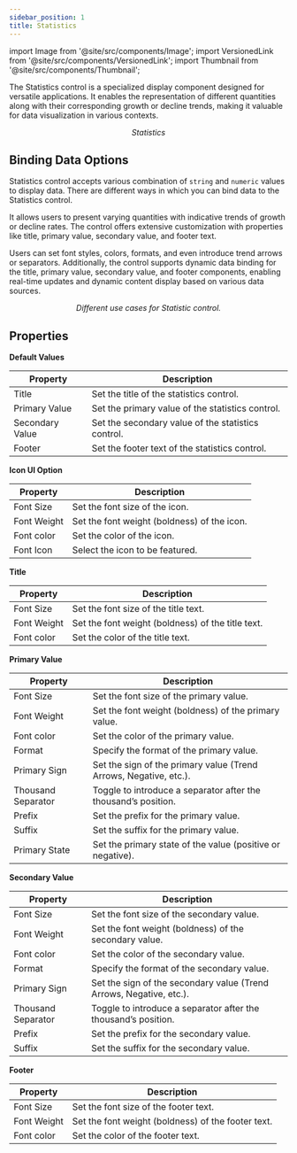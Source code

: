 ```yaml
---
sidebar_position: 1
title: Statistics
---
```


import Image from '@site/src/components/Image'; import VersionedLink from '@site/src/components/VersionedLink'; import
Thumbnail from '@site/src/components/Thumbnail';

The Statistics control is a specialized display component designed for versatile applications. It enables the representation of different quantities along with their corresponding growth or decline trends, making it valuable for data visualization in various contexts.

<figure>
  <Thumbnail src="/img/reference/controls/statistics/preview.jpeg" alt="Statistics" />
  <figcaption align = "center"><i>Statistics</i></figcaption>
</figure>

## Binding Data Options

Statistics control accepts various combination of `string` and `numeric` values to display data. There are different ways in which you can bind data to the Statistics control.

It allows users to present varying quantities with indicative trends of growth or decline rates. The control offers extensive customization with properties like title, primary value, secondary value, and footer text. 

Users can set font styles, colors, formats, and even introduce trend arrows or separators. Additionally, the control supports dynamic data binding for the title, primary value, secondary value, and footer components, enabling real-time updates and dynamic content display based on various data sources. 

<figure>
  <Thumbnail src="/img/reference/controls/statistics/example.jpeg" alt="Different use cases for Statistic control." />
  <figcaption align = "center"><i>Different use cases for Statistic control.</i></figcaption>
</figure>


## Properties

**Default Values**

| Property          | Description                                                           |
|-------------------|-----------------------------------------------------------------------|
| Title             | Set the title of the statistics control.                              |
| Primary Value     | Set the primary value of the statistics control.                      |
| Secondary Value   | Set the secondary value of the statistics control.                    |
| Footer            | Set the footer text of the statistics control.                         |

**Icon UI Option**

| Property          | Description                                                           |
|-------------------|-----------------------------------------------------------------------|
| Font Size         | Set the font size of the icon.                                        |
| Font Weight       | Set the font weight (boldness) of the icon.                            |
| Font color        | Set the color of the icon.                                            |
| Font Icon         | Select the icon to be featured.                                       |

**Title**

| Property          | Description                                                           |
|-------------------|-----------------------------------------------------------------------|
| Font Size         | Set the font size of the title text.                                  |
| Font Weight       | Set the font weight (boldness) of the title text.                      |
| Font color        | Set the color of the title text.                                      |


**Primary Value** 

| Property          | Description                                                           |
|-------------------|-----------------------------------------------------------------------|
| Font Size         | Set the font size of the primary value.                               |
| Font Weight       | Set the font weight (boldness) of the primary value.                   |
| Font color        | Set the color of the primary value.                                   |
| Format            | Specify the format of the primary value.                               |
| Primary Sign      | Set the sign of the primary value (Trend Arrows, Negative, etc.).     |
| Thousand Separator| Toggle to introduce a separator after the thousand’s position.         |
| Prefix            | Set the prefix for the primary value.                                 |
| Suffix            | Set the suffix for the primary value.                                 |
| Primary State     | Set the primary state of the value (positive or negative).            |


**Secondary Value**

| Property          | Description                                                           |
|-------------------|-----------------------------------------------------------------------|     
| Font Size         | Set the font size of the secondary value.                             |
| Font Weight       | Set the font weight (boldness) of the secondary value.                 |
| Font color        | Set the color of the secondary value.                                 |
| Format            | Specify the format of the secondary value.                             |
| Primary Sign      | Set the sign of the secondary value (Trend Arrows, Negative, etc.).   |
| Thousand Separator| Toggle to introduce a separator after the thousand’s position.         |
| Prefix            | Set the prefix for the secondary value.                               |
| Suffix            | Set the suffix for the secondary value.                               |


**Footer** 

| Property          | Description                                                           |
|-------------------|-----------------------------------------------------------------------|
| Font Size         | Set the font size of the footer text.                                 |
| Font Weight       | Set the font weight (boldness) of the footer text.                     |
| Font color        | Set the color of the footer text.                                     |
